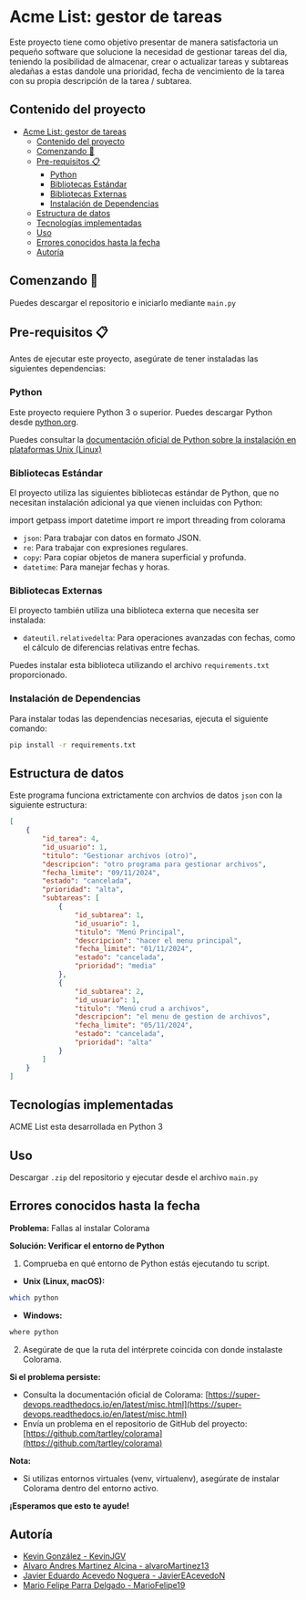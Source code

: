 # Acme List: gestor de tareas

Este proyecto tiene como objetivo presentar de manera satisfactoria un pequeño software que solucione la necesidad de gestionar tareas del dia, teniendo la posibilidad de almacenar, crear o actualizar tareas y subtareas aledañas a estas dandole una prioridad, fecha de vencimiento de la tarea con su propia descripción de la tarea / subtarea.

## Contenido del proyecto

- [Acme List: gestor de tareas](#acme-list-gestor-de-tareas)
  - [Contenido del proyecto](#contenido-del-proyecto)
  - [Comenzando 🚀](#comenzando-)
  - [Pre-requisitos 📋](#pre-requisitos-)
    - [Python](#python)
    - [Bibliotecas Estándar](#bibliotecas-estándar)
    - [Bibliotecas Externas](#bibliotecas-externas)
    - [Instalación de Dependencias](#instalación-de-dependencias)
  - [Estructura de datos](#estructura-de-datos)
  - [Tecnologías implementadas](#tecnologías-implementadas)
  - [Uso](#uso)
  - [Errores conocidos hasta la fecha](#errores-conocidos-hasta-la-fecha)
  - [Autoría](#autoría)

## Comenzando 🚀

Puedes descargar el repositorio e iniciarlo mediante `main.py`

## Pre-requisitos 📋

Antes de ejecutar este proyecto, asegúrate de tener instaladas las siguientes dependencias:

### Python

Este proyecto requiere Python 3 o superior. Puedes descargar Python desde [python.org](https://www.python.org/downloads/).

Puedes consultar la [documentación oficial de Python sobre la instalación en plataformas Unix (Linux)](https://docs.python.org/3/using/unix.html)

### Bibliotecas Estándar

El proyecto utiliza las siguientes bibliotecas estándar de Python, que no necesitan instalación adicional ya que vienen incluidas con Python:

import getpass
import datetime
import re
import threading
from colorama

- `json`: Para trabajar con datos en formato JSON.
- `re`: Para trabajar con expresiones regulares.
- `copy`: Para copiar objetos de manera superficial y profunda.
- `datetime`: Para manejar fechas y horas.

### Bibliotecas Externas

El proyecto también utiliza una biblioteca externa que necesita ser instalada:

- `dateutil.relativedelta`: Para operaciones avanzadas con fechas, como el cálculo de diferencias relativas entre fechas.

Puedes instalar esta biblioteca utilizando el archivo `requirements.txt` proporcionado.

### Instalación de Dependencias

Para instalar todas las dependencias necesarias, ejecuta el siguiente comando:

```sh
pip install -r requirements.txt
```

## Estructura de datos

Este programa funciona extrictamente con archvios de datos `json` con la siguiente estructura:

```json
[
    {
        "id_tarea": 4,
        "id_usuario": 1,
        "titulo": "Gestionar archivos (otro)",
        "descripcion": "otro programa para gestionar archivos",
        "fecha_limite": "09/11/2024",
        "estado": "cancelada",
        "prioridad": "alta",
        "subtareas": [
            {
                "id_subtarea": 1,
                "id_usuario": 1,
                "titulo": "Menú Principal",
                "descripcion": "hacer el menu principal",
                "fecha_limite": "01/11/2024",
                "estado": "cancelada",
                "prioridad": "media"
            },
            {
                "id_subtarea": 2,
                "id_usuario": 1,
                "titulo": "Menú crud a archivos",
                "descripcion": "el menu de gestion de archivos",
                "fecha_limite": "05/11/2024",
                "estado": "cancelada",
                "prioridad": "alta"
            }
        ]
    }
]
```

## Tecnologías implementadas

ACME List esta desarrollada en Python 3

## Uso

Descargar `.zip` del repositorio y ejecutar desde el archivo `main.py`

## Errores conocidos hasta la fecha

**Problema:** Fallas al instalar Colorama

**Solución: Verificar el entorno de Python**

1. Comprueba en qué entorno de Python estás ejecutando tu script.

* **Unix (Linux, macOS):**

```sh
which python
```

* **Windows:**

```sh
where python
```

2. Asegúrate de que la ruta del intérprete coincida con donde instalaste Colorama.

**Si el problema persiste:**

* Consulta la documentación oficial de Colorama: [https://super-devops.readthedocs.io/en/latest/misc.html](https://super-devops.readthedocs.io/en/latest/misc.html)
* Envía un problema en el repositorio de GitHub del proyecto: [https://github.com/tartley/colorama](https://github.com/tartley/colorama)

**Nota:**

* Si utilizas entornos virtuales (venv, virtualenv), asegúrate de instalar Colorama dentro del entorno activo.

**¡Esperamos que esto te ayude!**


## Autoría

* [Kevin González - KevinJGV](https://github.com/KevinJGV)
* [Alvaro Andres Martinez Alcina - alvaroMartinez13](https://github.com/alvaroMartinez13)
* [Javier Eduardo Acevedo Noguera - JavierEAcevedoN](https://github.com/JavierEAcevedoN)
* [Mario Felipe Parra Delgado - MarioFelipe19](https://github.com/MarioFelipe19)
